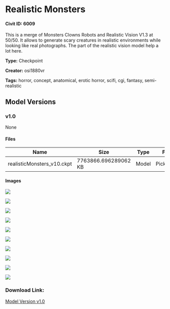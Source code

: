# Realistic Monsters

#### Civit ID: 6009

<p>This is a merge of Monsters Clowns Robots and Realistic Vision V1.3 at 50/50. It allows to generate scary creatures in realistic environments while looking like real photographs. The part of the realistic vision model help a lot here.</p>

**Type:** Checkpoint

**Creator:** osi1880vr

**Tags:** horror, concept, anatomical, erotic horror, scifi, cgi, fantasy, semi-realistic

## Model Versions

### v1.0

None

#### Files

| Name | Size | Type | Format | Download Url | AutoV1 | AutoV2 | SHA256 | CRC32 | BLAKE3 |
| --- | --- | --- | --- | --- | --- | --- | --- | --- | --- |
| realisticMonsters_v10.ckpt | 7763866.696289062 KB | Model | PickleTensor | https://civitai.com/api/download/models/7007 | 63C368E7 | 750EB93A16 | 750EB93A16608FFC232E44C46C523AACDA44774A9CC2EED95CE19809C5F52437 | 9644C0C7 | ED47A77BF823A0D7595D013451654E8405316E4C51662E11AFBACAFAC22AD453 |

#### Images

<p><img src="https://image.civitai.com/xG1nkqKTMzGDvpLrqFT7WA/5270c170-1e8d-4c01-3340-1a1048f13d00/width=450/64313.jpeg" /></p>

<p><img src="https://image.civitai.com/xG1nkqKTMzGDvpLrqFT7WA/f74a373a-bfe3-4fa1-1f47-51768f0f7300/width=450/64322.jpeg" /></p>

<p><img src="https://image.civitai.com/xG1nkqKTMzGDvpLrqFT7WA/88e1fd4e-9ffd-4ebc-f722-b0fd2f5e6200/width=450/64321.jpeg" /></p>

<p><img src="https://image.civitai.com/xG1nkqKTMzGDvpLrqFT7WA/86a53fce-d0fa-421f-31cf-c07896c5f100/width=450/64320.jpeg" /></p>

<p><img src="https://image.civitai.com/xG1nkqKTMzGDvpLrqFT7WA/ac495e1b-53df-421e-a13d-e08506b71100/width=450/64319.jpeg" /></p>

<p><img src="https://image.civitai.com/xG1nkqKTMzGDvpLrqFT7WA/22d62175-32d1-4766-6cbe-f7687468ff00/width=450/64318.jpeg" /></p>

<p><img src="https://image.civitai.com/xG1nkqKTMzGDvpLrqFT7WA/8f94e44c-9ccb-460b-fdd0-71286b824600/width=450/64317.jpeg" /></p>

<p><img src="https://image.civitai.com/xG1nkqKTMzGDvpLrqFT7WA/8fd07bf8-7cb3-48ce-93eb-69badadedc00/width=450/64316.jpeg" /></p>

<p><img src="https://image.civitai.com/xG1nkqKTMzGDvpLrqFT7WA/f40534ba-76ba-4803-9f57-628eec703400/width=450/64315.jpeg" /></p>

<p><img src="https://image.civitai.com/xG1nkqKTMzGDvpLrqFT7WA/5467064c-f07a-42a5-d164-77b05de7b200/width=450/64314.jpeg" /></p>

### Download Link:

[Model Version v1.0](https://civitai.com/api/download/models/7007)

